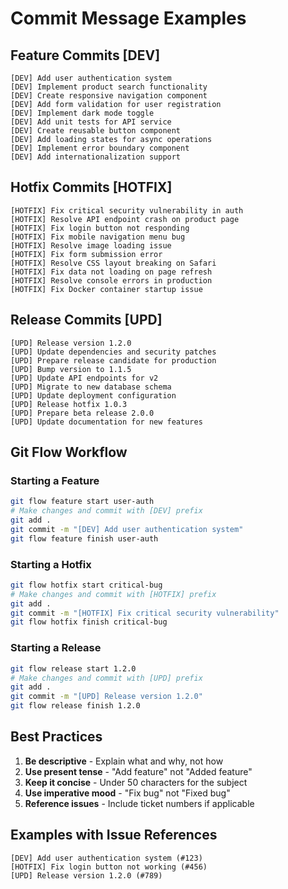 # Commit Message Examples

## Feature Commits [DEV]

```
[DEV] Add user authentication system
[DEV] Implement product search functionality
[DEV] Create responsive navigation component
[DEV] Add form validation for user registration
[DEV] Implement dark mode toggle
[DEV] Add unit tests for API service
[DEV] Create reusable button component
[DEV] Add loading states for async operations
[DEV] Implement error boundary component
[DEV] Add internationalization support
```

## Hotfix Commits [HOTFIX]

```
[HOTFIX] Fix critical security vulnerability in auth
[HOTFIX] Resolve API endpoint crash on product page
[HOTFIX] Fix login button not responding
[HOTFIX] Fix mobile navigation menu bug
[HOTFIX] Resolve image loading issue
[HOTFIX] Fix form submission error
[HOTFIX] Resolve CSS layout breaking on Safari
[HOTFIX] Fix data not loading on page refresh
[HOTFIX] Resolve console errors in production
[HOTFIX] Fix Docker container startup issue
```

## Release Commits [UPD]

```
[UPD] Release version 1.2.0
[UPD] Update dependencies and security patches
[UPD] Prepare release candidate for production
[UPD] Bump version to 1.1.5
[UPD] Update API endpoints for v2
[UPD] Migrate to new database schema
[UPD] Update deployment configuration
[UPD] Release hotfix 1.0.3
[UPD] Prepare beta release 2.0.0
[UPD] Update documentation for new features
```

## Git Flow Workflow

### Starting a Feature

```bash
git flow feature start user-auth
# Make changes and commit with [DEV] prefix
git add .
git commit -m "[DEV] Add user authentication system"
git flow feature finish user-auth
```

### Starting a Hotfix

```bash
git flow hotfix start critical-bug
# Make changes and commit with [HOTFIX] prefix
git add .
git commit -m "[HOTFIX] Fix critical security vulnerability"
git flow hotfix finish critical-bug
```

### Starting a Release

```bash
git flow release start 1.2.0
# Make changes and commit with [UPD] prefix
git add .
git commit -m "[UPD] Release version 1.2.0"
git flow release finish 1.2.0
```

## Best Practices

1. **Be descriptive** - Explain what and why, not how
2. **Use present tense** - "Add feature" not "Added feature"
3. **Keep it concise** - Under 50 characters for the subject
4. **Use imperative mood** - "Fix bug" not "Fixed bug"
5. **Reference issues** - Include ticket numbers if applicable

## Examples with Issue References

```
[DEV] Add user authentication system (#123)
[HOTFIX] Fix login button not working (#456)
[UPD] Release version 1.2.0 (#789)
```
